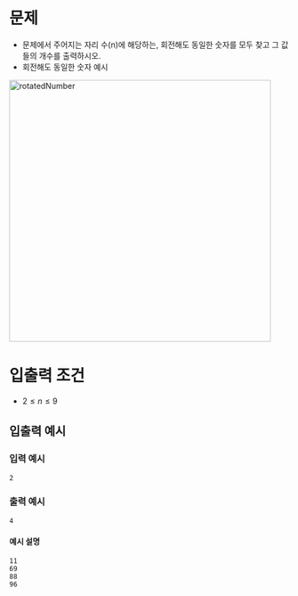 # 문제
* 문제에서 주어지는 자리 수(n)에 해당하는, 회전해도 동일한 숫자를 모두 찾고 그 값들의 개수를 출력하시오.   
* 회전해도 동일한 숫자 예시  
<img width="470" alt="rotatedNumber" src="https://user-images.githubusercontent.com/90139789/210720718-1e219e99-3588-4693-8933-d54c8df5a685.png"> 
   
# 입출력 조건
* $2 \le n \le 9$
   
## 입출력 예시
### 입력 예시
```
2
```
### 출력 예시
```
4
```
#### 예시 설명
```
11
69
88
96
```
